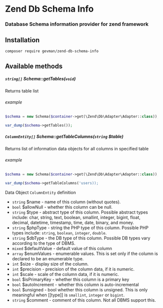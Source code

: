 # Zend Db Schema Info
### Database Schema information provider for zend framework

## Installation

```bash
composer require gevman/zend-db-schema-info
```

## Available methods

##### `string[]` Schema::getTables(`void`)
Returns table list

###### example
```php
$schema = new Schema($container->get(\Zend\Db\Adapter\Adapter::class));

var_dump($schema->getTables());
```



##### `ColumnEntity[]` Schema::getTableColumns(`string` $table)
Returns list of information data objects for all columns in specified table

###### example
```php
$schema = new Schema($container->get(\Zend\Db\Adapter\Adapter::class));

var_dump($schema->getTableColumns('users));
```

Data Object `ColumnEntity` definition

- `string` $name - name of this column (without quotes).
- `bool` $allowNull - whether this column can be null.
- `string` $type - abstract type of this column. Possible abstract types include: char, string, text, boolean, smallint, integer, bigint, float, decimal, datetime, timestamp, time, date, binary, and money.
- `string` $phpType - string the PHP type of this column. Possible PHP types include: `string`, `boolean`, `integer`, `double`.
- `string` $dbType - the DB type of this column. Possible DB types vary according to the type of DBMS.
- `mixed` $defaultValue - default value of this column
- `array` $enumValues - enumerable values. This is set only if the column is declared to be an enumerable type.
- `int` $size - display size of the column.
- `int` $precision - precision of the column data, if it is numeric.
- `int` $scale - scale of the column data, if it is numeric.
- `bool` $isPrimaryKey - whether this column is a primary key
- `bool` $autoIncrement - whether this column is auto-incremental
- `bool` $unsigned - bool whether this column is unsigned. This is only meaningful when [[type]] is `smallint`, `integer` or `bigint`.
- `string` $comment - comment of this column. Not all DBMS support this.